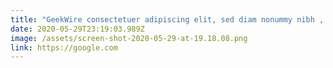 ```yaml
---
title: "GeekWire consectetuer adipiscing elit, sed diam nonummy nibh , amet "
date: 2020-05-29T23:19:03.989Z
image: /assets/screen-shot-2020-05-29-at-19.18.08.png
link: https://google.com
---
```


